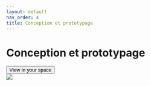 ```yaml
---
layout: default
nav_order: 4
title: Conception et prototypage
---
```


# Conception et prototypage





<model-viewer src="Assembly 1bbbb23232.gltf" ar ar-modes="webxr scene-viewer quick-look" camera-controls tone-mapping="commerce" poster="poster.webp" shadow-intensity="0.83" exposure="0.28" shadow-softness="1">
    <div class="progress-bar hide" slot="progress-bar">
        <div class="update-bar"></div>
    </div>
    <button slot="ar-button" id="ar-button">
        View in your space
    </button>
    <div id="ar-prompt">
        <img src="Assembly 1bbbb23232.gltf">
    </div>
</model-viewer>

